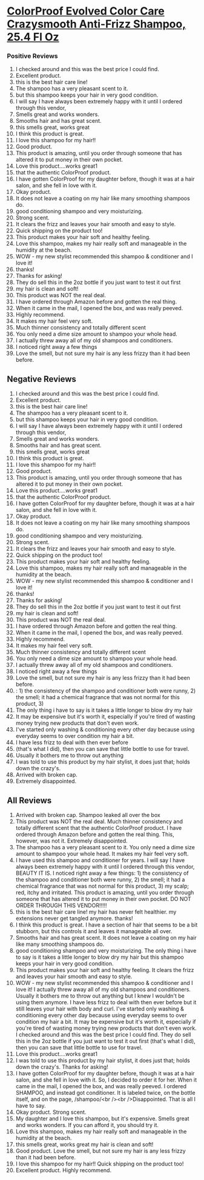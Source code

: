 # [ColorProof Evolved Color Care Crazysmooth Anti-Frizz Shampoo, 25.4 Fl Oz](https://products.checkmycream.com/products/ColorProof-Evolved-Color-Care-Crazysmooth-Anti-Frizz-Shampoo-25.4-Fl-Oz.html)

### Positive Reviews

<ol>
      <li>I checked around and this was the best price I could find.  </li>
      <li>Excellent product.  </li>
      <li>this is the best  hair care line!  </li>
      <li>The shampoo has a very pleasant scent to it.  </li>
      <li>but this shampoo keeps your hair in very good condition.</li>
      <li>I will say I have always been extremely happy with it until I ordered through this vendor,</li>
      <li>Smells great and works wonders.</li>
      <li>Smooths hair and has great scent.</li>
      <li>this smells great, works great</li>
      <li>I think this product is great.  </li>
      <li>I love this shampoo for my hair!!</li>
      <li>Good product.</li>
      <li>This product is amazing, until you order through someone that has altered it to put money in their own pocket.</li>
      <li>Love this product....works great1</li>
      <li>that the authentic ColorProof product.</li>
      <li>I have gotten ColorProof for my daughter before, though it was at a hair salon, and she fell in love with it.</li>
      <li>Okay product.  </li>
      <li>It does not leave a coating on my hair like many smoothing shampoos do.</li>
      <li>good conditioning shampoo and very moisturizing.  </li>
      <li>Strong scent.</li>
      <li>It clears the frizz and leaves your hair smooth and easy to style.</li>
      <li>Quick shipping on the product too!</li>
      <li>This product makes your hair soft and healthy feeling.</li>
      <li>Love this shampoo, makes my hair really soft and manageable in the humidity at the beach.</li>
      <li>WOW - my new stylist recommended this shampoo &amp; conditioner and I love it!  </li>
      <li>thanks!</li>
      <li>Thanks for asking!</li>
      <li>They do sell this in the 2oz bottle if you just want to test it out first</li>
      <li>my hair is clean and soft!</li>
      <li>This product was NOT the real deal.</li>
      <li>I have ordered through Amazon before and gotten the real thing.</li>
      <li>When it came in the mail, I opened the box, and was really peeved.</li>
      <li>Highly recommend.</li>
      <li>It makes my hair feel very soft.</li>
      <li>Much thinner consistency and totally different scent</li>
      <li>You only need a dime size amount to shampoo your whole head.  </li>
      <li>I actually threw away all of my old shampoos and conditioners.</li>
      <li>I noticed right away a few things</li>
      <li>Love the smell, but not sure my hair is any less frizzy than it had been before.</li>
</ol>


<h2>Negative Reviews</h2>
<ol>
<li> I checked around and this was the best price I could find.  </li>
<li> Excellent product.  </li>
<li> this is the best  hair care line!  </li>
<li> The shampoo has a very pleasant scent to it.  </li>
<li> but this shampoo keeps your hair in very good condition.</li>
<li> I will say I have always been extremely happy with it until I ordered through this vendor,</li>
<li> Smells great and works wonders.</li>
<li> Smooths hair and has great scent.</li>
<li> this smells great, works great</li>
<li> I think this product is great.  </li>
<li> I love this shampoo for my hair!!</li>
<li> Good product.</li>
<li> This product is amazing, until you order through someone that has altered it to put money in their own pocket.</li>
<li> Love this product....works great1</li>
<li> that the authentic ColorProof product.</li>
<li> I have gotten ColorProof for my daughter before, though it was at a hair salon, and she fell in love with it.</li>
<li> Okay product.  </li>
<li> It does not leave a coating on my hair like many smoothing shampoos do.</li>
<li> good conditioning shampoo and very moisturizing.  </li>
<li> Strong scent.</li>
<li> It clears the frizz and leaves your hair smooth and easy to style.</li>
<li> Quick shipping on the product too!</li>
<li> This product makes your hair soft and healthy feeling.</li>
<li> Love this shampoo, makes my hair really soft and manageable in the humidity at the beach.</li>
<li> WOW - my new stylist recommended this shampoo &amp; conditioner and I love it!  </li>
<li> thanks!</li>
<li> Thanks for asking!</li>
<li> They do sell this in the 2oz bottle if you just want to test it out first</li>
<li> my hair is clean and soft!</li>
<li> This product was NOT the real deal.</li>
<li> I have ordered through Amazon before and gotten the real thing.</li>
<li> When it came in the mail, I opened the box, and was really peeved.</li>
<li> Highly recommend.</li>
<li> It makes my hair feel very soft.</li>
<li> Much thinner consistency and totally different scent</li>
<li> You only need a dime size amount to shampoo your whole head.  </li>
<li> I actually threw away all of my old shampoos and conditioners.</li>
<li> I noticed right away a few things</li>
<li> Love the smell, but not sure my hair is any less frizzy than it had been before.</li>
<li> : 1) the consistency of the shampoo and conditioner both were runny, 2) the smell; it had a chemical fragrance that was not normal for this product, 3)</li>
<li> The only thing i have to say is it takes a little longer to blow dry my hair</li>
<li> It may be expensive but it&#x27;s worth it, especially if you&#x27;re tired of wasting money trying new products that don&#x27;t even work.</li>
<li> I&#x27;ve started only washing &amp; conditioning every other day because using everyday seems to over condition my hair a bit.  </li>
<li> I have less frizz to deal with then ever before</li>
<li> (that&#x27;s what I did), then you can save that little bottle to use for travel.</li>
<li> Usually it bothers me to throw out anything</li>
<li> I was told to use this product by my hair stylist, it does just that;  holds down the crazy&#x27;s.  </li>
<li> Arrived with broken cap.</li>
<li> Extremely disappointed.</li>
</ol>

<h2>All Reviews</h2>

<ol>
    <li> Arrived with broken cap. Shampoo leaked all over the box</li>
    <li> This product was NOT the real deal. Much thinner consistency and totally different scent that the authentic ColorProof product. I have ordered through Amazon before and gotten the real thing. This, however, was not it. Extremely disappointed.</li>
    <li> The shampoo has a very pleasant scent to it.  You only need a dime size amount to shampoo your whole head.  It makes my hair feel very soft.</li>
    <li> I have used this shampoo and conditioner for years. I will say I have always been extremely happy with it until I ordered through this vendor, BEAUTY IT IS. I noticed right away a few things: 1) the consistency of the shampoo and conditioner both were runny, 2) the smell; it had a chemical fragrance that was not normal for this product, 3) my scalp; red, itchy and irritated. This product is amazing, until you order through someone that has altered it to put money in their own pocket. DO NOT ORDER THROUGH THIS VENDOR!!!!!</li>
    <li> this is the best  hair care line!  my hair has never felt  healthier.  my extensions never get tangled anymore.  thanks!</li>
    <li> I think this product is great.  I have a section of hair that seems to be a bit stubborn, but this controls it and leaves it manageable all over.</li>
    <li> Smooths hair and has great scent. It does not leave a coating on my hair like many smoothing shampoos do.</li>
    <li> good conditioning shampoo and very moisturizing.  The only thing i have to say is it takes a little longer to blow dry my hair but this shampoo keeps your hair in very good condition.</li>
    <li> This product makes your hair soft and healthy feeling. It clears the frizz and leaves your hair smooth and easy to style.</li>
    <li> WOW - my new stylist recommended this shampoo &amp; conditioner and I love it!  I actually threw away all of my old shampoos and conditioners. Usually it bothers me to throw out anything but I knew I wouldn&#x27;t be using them anymore. I have less frizz to deal with then ever before but it still leaves your hair with body and curl.  I&#x27;ve started only washing &amp; conditioning every other day because using everyday seems to over condition my hair a bit.  It may be expensive but it&#x27;s worth it, especially if you&#x27;re tired of wasting money trying new products that don&#x27;t even work. I checked around and this was the best price I could find.  They do sell this in the 2oz bottle if you just want to test it out first (that&#x27;s what I did), then you can save that little bottle to use for travel.</li>
    <li> Love this product....works great1</li>
    <li> I was told to use this product by my hair stylist, it does just that;  holds down the crazy&#x27;s.  Thanks for asking!</li>
    <li> I have gotten ColorProof for my daughter before, though it was at a hair salon, and she fell in love with it. So, I decided to order it for her. When it came in the mail, I opened the box, and was really peeved. I ordered SHAMPOO, and instead got conditioner. It is labeled twice, on the bottle itself, and on the page, /shampoo/&lt;br /&gt;&lt;br /&gt;Disappointed. That is all I have to say.</li>
    <li> Okay product.  Strong scent.</li>
    <li> My daughter and I love this shampoo, but it&#x27;s expensive. Smells great and works wonders. If you can afford it, you should try it.</li>
    <li> Love this shampoo, makes my hair really soft and manageable in the humidity at the beach.</li>
    <li> this smells great, works great my hair is clean and soft!</li>
    <li> Good product. Love the smell, but not sure my hair is any less frizzy than it had been before.</li>
    <li> I love this shampoo for my hair!! Quick shipping on the product too!</li>
    <li> Excellent product.  Highly recommend.</li>
</ol>




